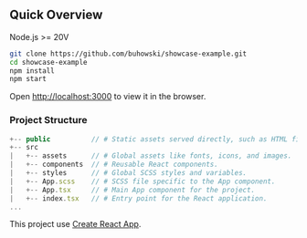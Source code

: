 ## Quick Overview

Node.js >= 20V

```sh
git clone https://github.com/buhowski/showcase-example.git
cd showcase-example
npm install
npm start
```

Open [http://localhost:3000](http://localhost:3000) to view it in the browser.

### Project Structure

```js
+-- public          // # Static assets served directly, such as HTML file
+-- src
|   +-- assets      // # Global assets like fonts, icons, and images.
|   +-- components  // # Reusable React components.
|   +-- styles      // # Global SCSS styles and variables.
|   +-- App.scss    // # SCSS file specific to the App component.
|   +-- App.tsx     // # Main App component for the project.
|   +-- index.tsx   // # Entry point for the React application.
...
```

This project use [Create React App](https://github.com/facebook/create-react-app).

